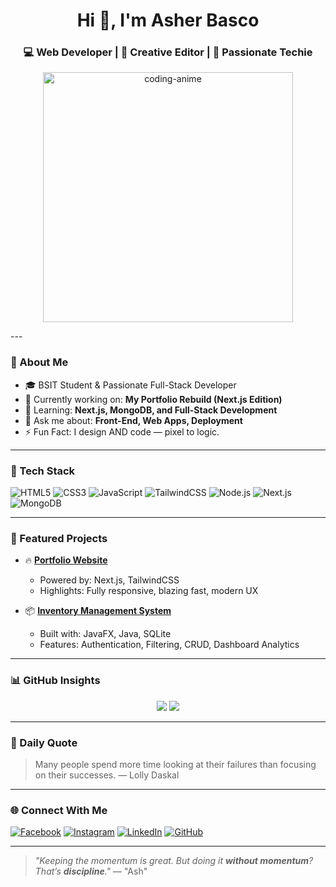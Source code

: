<h1 align="center">Hi 👋, I'm Asher Basco</h1>
<h3 align="center">💻 Web Developer | 🎥 Creative Editor | 🚀 Passionate Techie</h3>


<p align="center">
  <img src="https://media.tenor.com/2uyENRmiUt0AAAAC/coding.gif" width="400" alt="coding-anime" />
</p>
---

### 🚀 About Me

- 🎓 BSIT Student & Passionate Full-Stack Developer
- 🔭 Currently working on: **My Portfolio Rebuild (Next.js Edition)**
- 🌱 Learning: **Next.js, MongoDB, and Full-Stack Development**
- 💬 Ask me about: **Front-End, Web Apps, Deployment**
- ⚡ Fun Fact: I design AND code — pixel to logic.

---

### 🧰 Tech Stack

![HTML5](https://img.shields.io/badge/HTML5-E34F26?style=for-the-badge&logo=html5&logoColor=white)
![CSS3](https://img.shields.io/badge/CSS3-1572B6?style=for-the-badge&logo=css3&logoColor=white)
![JavaScript](https://img.shields.io/badge/JavaScript-F7DF1E?style=for-the-badge&logo=javascript&logoColor=black)
![TailwindCSS](https://img.shields.io/badge/TailwindCSS-38B2AC?style=for-the-badge&logo=tailwind-css&logoColor=white)
![Node.js](https://img.shields.io/badge/Node.js-339933?style=for-the-badge&logo=nodedotjs&logoColor=white)
![Next.js](https://img.shields.io/badge/Next.js-000?style=for-the-badge&logo=nextdotjs&logoColor=white)
![MongoDB](https://img.shields.io/badge/MongoDB-4EA94B?style=for-the-badge&logo=mongodb&logoColor=white)

---

### 📂 Featured Projects

- 🔥 [**Portfolio Website**](#)
  - Powered by: Next.js, TailwindCSS
  - Highlights: Fully responsive, blazing fast, modern UX

- 📦 [**Inventory Management System**](#)
  - Built with: JavaFX, Java, SQLite
  - Features: Authentication, Filtering, CRUD, Dashboard Analytics

---

### 📊 GitHub Insights

<p align="center">
  <img src="https://github-readme-stats.vercel.app/api?username=AsherTechs&show_icons=true&theme=tokyonight" />
  <img src="https://github-readme-streak-stats.herokuapp.com/?user=AsherTechs&theme=tokyonight" />
</p>

---

### 🔁 Daily Quote

<!--START_SECTION:quote-->
<!--START_SECTION:quote-->
> Many people spend more time looking at their failures than focusing on their successes. — Lolly Daskal
<!--END_SECTION:quote-->

---

### 🌐 Connect With Me

[![Facebook](https://img.shields.io/badge/Facebook-1877F2?style=for-the-badge&logo=facebook&logoColor=white)](https://facebook.com/DayDreameeerrr)
[![Instagram](https://img.shields.io/badge/Instagram-E4405F?style=for-the-badge&logo=instagram&logoColor=white)](https://instagram.com/_devasher_)
[![LinkedIn](https://img.shields.io/badge/LinkedIn-0A66C2?style=for-the-badge&logo=linkedin&logoColor=white)](https://linkedin.com/in/asher-basco-370bb828a)
[![GitHub](https://img.shields.io/badge/GitHub-171515?style=for-the-badge&logo=github&logoColor=white)](https://github.com/AsherTechs)

---

> _"Keeping the momentum is great. But doing it **without momentum**? That’s **discipline**."_ — "Ash" 

